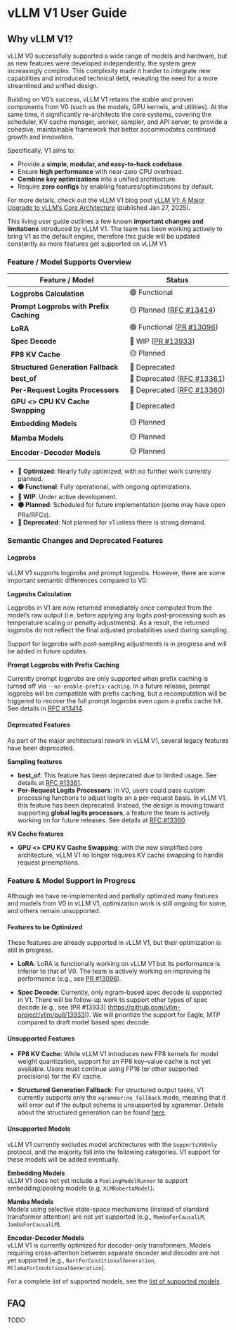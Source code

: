 # vLLM V1 User Guide

## Why vLLM V1?

vLLM V0 successfully supported a wide range of models and hardware, but as new features were developed independently, the system grew increasingly complex. This complexity made it harder to integrate new capabilities and introduced technical debt, revealing the need for a more streamlined and unified design.

Building on V0’s success, vLLM V1 retains the stable and proven components from V0
(such as the models, GPU kernels, and utilities). At the same time, it significantly
re-architects the core systems, covering the scheduler, KV cache manager, worker,
sampler, and API server, to provide a cohesive, maintainable framework that better
accommodates continued growth and innovation.

Specifically, V1 aims to:

- Provide a **simple, modular, and easy-to-hack codebase**.
- Ensure **high performance** with near-zero CPU overhead.
- **Combine key optimizations** into a unified architecture.
- Require **zero configs** by enabling features/optimizations by default.

For more details, check out the vLLM V1 blog post [vLLM V1: A Major
Upgrade to vLLM’s Core Architecture](https://blog.vllm.ai/2025/01/27/v1-alpha-release.html) (published Jan 27, 2025).

This living user guide outlines a few known **important changes and limitations** introduced by vLLM V1. The team has been working actively to bring V1 as the default engine, therefore this guide will be updated constantly as more features get supported on vLLM V1.

### Feature / Model Supports Overview

| Feature / Model                           | Status                                                                           |
|-------------------------------------------|-----------------------------------------------------------------------------------|
| **Logprobs Calculation**                  | <nobr>🟢 Functional</nobr>                                                        |
| **Prompt Logprobs with Prefix Caching**   | <nobr>🟡 Planned ([RFC #13414](https://github.com/vllm-project/vllm/issues/13414))</nobr>  |
| **LoRA**                                  | <nobr>🟢 Functional ([PR #13096](https://github.com/vllm-project/vllm/pull/13096))</nobr>   |
| **Spec Decode**                           | <nobr>🚧 WIP ([PR #13933](https://github.com/vllm-project/vllm/pull/13933))</nobr>          |
| **FP8 KV Cache**                          | <nobr>🟡 Planned</nobr>                                                           |
| **Structured Generation Fallback**        | <nobr>🔴 Deprecated</nobr>                                                        |
| **best_of**                               | <nobr>🔴 Deprecated ([RFC #13361](https://github.com/vllm-project/vllm/issues/13361))</nobr>|
| **Per-Request Logits Processors**         | <nobr>🔴 Deprecated ([RFC #13360](https://github.com/vllm-project/vllm/pull/13360))</nobr>  |
| **GPU <> CPU KV Cache Swapping**          | <nobr>🔴 Deprecated</nobr>                                                        |
| **Embedding Models**                      | <nobr>🟡 Planned</nobr>                                                           |
| **Mamba Models**                          | <nobr>🟡 Planned</nobr>                                                           |
| **Encoder-Decoder Models**                | <nobr>🟡 Planned</nobr>                                                           |

- **🚀 Optimized**: Nearly fully optimized, with no further work currently planned.
- **🟢 Functional**: Fully operational, with ongoing optimizations.  
- **🚧 WIP**: Under active development.  
- **🟡 Planned**: Scheduled for future implementation (some may have open PRs/RFCs).  
- **🔴 Deprecated**: Not planned for v1 unless there is strong demand.

### Semantic Changes and Deprecated Features

#### Logprobs

vLLM V1 supports logprobs and prompt logprobs. However, there are some important semantic
differences compared to V0:

**Logprobs Calculation**

Logprobs in V1 are now returned immediately once computed from the model’s raw output (i.e.
before applying any logits post-processing such as temperature scaling or penalty
adjustments). As a result, the returned logprobs do not reflect the final adjusted
probabilities used during sampling.

Support for logprobs with post-sampling adjustments is in progress and will be added in future updates.

**Prompt Logprobs with Prefix Caching**

Currently prompt logprobs are only supported when prefix caching is turned off via `--no-enable-prefix-caching`. In a future release, prompt logprobs will be compatible with prefix caching, but a recomputation will be triggered to recover the full prompt logprobs even upon a prefix cache hit. See details in [RFC #13414](https://github.com/vllm-project/vllm/issues/13414).

#### Deprecated Features

As part of the major architectural rework in vLLM V1, several legacy features have been deprecated.

**Sampling features**

- **best_of**: This feature has been deprecated due to limited usage. See details at [RFC #13361](https://github.com/vllm-project/vllm/issues/13361).
- **Per-Request Logits Processors**: In V0, users could pass custom
  processing functions to adjust logits on a per-request basis. In vLLM V1, this
  feature has been deprecated. Instead, the design is moving toward supporting **global logits
  processors**, a feature the team is actively working on for future releases. See details at [RFC #13360](https://github.com/vllm-project/vllm/pull/13360).

**KV Cache features**

- **GPU <> CPU KV Cache Swapping**: with the new simplified core architecture, vLLM V1 no longer requires KV cache swapping
to handle request preemptions.

### Feature & Model Support in Progress

Although we have re-implemented and partially optimized many features and models from V0 in vLLM V1, optimization work is still ongoing for some, and others remain unsupported.

#### Features to be Optimized

These features are already supported in vLLM V1, but their optimization is still
in progress.

- **LoRA**: LoRA is functionally working on vLLM V1 but its performance is
  inferior to that of V0. The team is actively working on improving its
  performance
(e.g., see [PR #13096](https://github.com/vllm-project/vllm/pull/13096)).

- **Spec Decode**: Currently, only ngram-based spec decode is supported in V1. There
  will be follow-up work to support other types of spec decode (e.g., see [PR #13933]
  (https://github.com/vllm-project/vllm/pull/13933)). We will prioritize the support for Eagle, MTP compared to draft model based spec decode.

#### Unsupported Features

- **FP8 KV Cache**: While vLLM V1 introduces new FP8 kernels for model weight quantization, support for an FP8 key–value cache is not yet available. Users must continue using FP16 (or other supported precisions) for the KV cache.

- **Structured Generation Fallback**: For structured output tasks, V1 currently
  supports only the `xgrammar:no_fallback` mode, meaning that it will error out if the output schema is unsupported by xgrammar.
  Details about the structured generation can be found
  [here](https://docs.vllm.ai/en/latest/features/structured_outputs.html).

#### Unsupported Models

vLLM V1 currently excludes model architectures with the `SupportsV0Only` protocol,
and the majority fall into the following categories. V1 support for these models will be added eventually.

**Embedding Models**  
vLLM V1 does not yet include a `PoolingModelRunner` to support embedding/pooling
  models (e.g, `XLMRobertaModel`).

**Mamba Models**  
Models using selective state-space mechanisms (instead of standard transformer attention)
are not yet supported (e.g., `MambaForCausalLM`, `JambaForCausalLM`).

**Encoder-Decoder Models**  
vLLM V1 is currently optimized for decoder-only transformers. Models requiring
  cross-attention between separate encoder and decoder are not yet supported (e.g., `BartForConditionalGeneration`, `MllamaForConditionalGeneration`).

For a complete list of supported models, see the [list of supported models](https://docs.vllm.ai/en/latest/models/supported_models.html).

## FAQ

TODO
